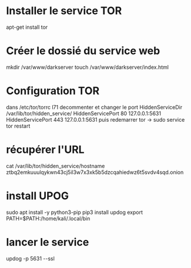 # Installer le service TOR
apt-get install tor

# Créer le dossié du service web
mkdir /var/www/darkserver
touch /var/www/darkserver/index.html

# Configuration TOR
dans /etc/tor/torrc l71 decommenter et changer le port
HiddenServiceDir /var/lib/tor/hidden_service/
HiddenServicePort 80 127.0.0.1:5631
HiddenServicePort 443 127.0.0.1:5631
puis redemarrer tor -> sudo service tor restart

# récupérer l'URL 
cat /var/lib/tor/hidden_service/hostname
ztbq2emkuuulqykwn43cj5il3w7x3xk5b5dzcqahiedwz6t5svdv4sqd.onion

# install UPOG
sudo apt install -y python3-pip
pip3 install updog
export PATH=$PATH:/home/kali/.local/bin 

# lancer le service

<!-- python3 -m http.server --bind 127.0.0.1 5631 -->
updog -p 5631 --ssl